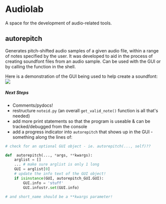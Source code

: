 # Audiolab
A space for the development of audio-related tools.

## autorepitch
Generates pitch-shifted audio samples of a given audio
file, within a range of notes specified by the user.
It was developed to aid in the process of creating soundfont files
from an audio sample. Can be used with the GUI or by calling the
function in the shell.

Here is a demonstration of the GUI being used to help create a
soundfont:   
![](autorepitch_demonstration_2.gif)

##### Next Steps
- Comments/pydocs!
- restructure `noteid.py` (an overall `get_valid_note()` function is
all that's needed)
- add more print statements so that the program is useable & can
be tracked/debugged from the console
- add a progress indicator into `autorepitch` that shows up in
the GUI - something along the lines of:
```python
# check for an optional GUI object - ie. autorepitch(..., self)??

def  autorepitch(..., *args, **kwargs):
    arglist = []
    ... # make sure arglist is only 1 long
    GUI = arglist[0]        
    # update the info text of the GUI object!
    if isinstance(GUI, autorepitch_GUI.GUI):  
        GUI.info = 'stuff'
        GUI.infostr.set(GUI.info)

# and short_name should be a **kwargs parameter!
```